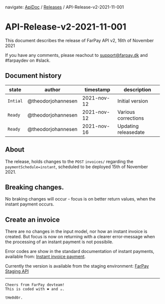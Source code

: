 navigate: [ApiDoc](README.md) / [Releases](Releases.md) / API-Release-v2-2021-11-001

# API-Release-v2-2021-11-001
This document describes the release of FarPay API v2, 16th of November 2021

If you have any comments, please reachout to support@farpay.dk and #farpaydev on #slack.

## Document history

state        | author             | timestamp   | description
-------------|--------------------|-------------|--------------------
`Intial`     | @theodorjohannesen | 2021-nov-12 | Initial version
`Ready`      | @theodorjohannesen | 2021-nov-12 | Various corrections
`Ready`      | @theodorjohannesen | 2021-nov-16 | Updating releasedate

## About
The release, holds changes to the `POST` `invoices/` regarding the `paymentSchedule=instant`, scheduled to be deployed 15th of November 2021.

## Breaking changes.
No braking changes will occur - focus is on better return values, when the instant payment occurs.

## Create an invoice
There are no changes in the input model, nor how an instant invoice is created. But focus is now on returning with a clearer error-message when the processing of an instant payment is not possibile.

Error codes are show in the standard documentation of instant payments, available from: [Instant invoice payment](InvoiceInstantPayment.md).

Currently the version is available from the staging environment: [FarPay Staging API](https://farpay-api-staging.azurewebsites.net/swagger/ui/index)

---

```
Cheers from FarPay devteam!
This is coded with ❤️ and ☕.

tHe0d0r.
```
